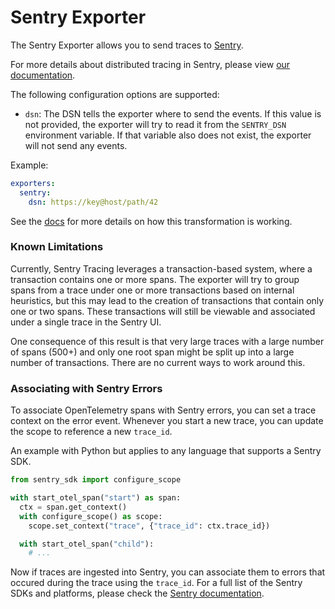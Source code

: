 # Sentry Exporter

The Sentry Exporter allows you to send traces to [Sentry](https://sentry.io/).

For more details about distributed tracing in Sentry, please view [our documentation](https://docs.sentry.io/performance-monitoring/distributed-tracing/).

The following configuration options are supported:

- `dsn`: The DSN tells the exporter where to send the events. If this value is not provided, the exporter will try to read it from the `SENTRY_DSN` environment variable. If that variable also does not exist, the exporter will not send any events.

Example:

```yaml
exporters:
  sentry:
    dsn: https://key@host/path/42
```

See the [docs](./docs/transformation.md) for more details on how this transformation is working.

### Known Limitations

Currently, Sentry Tracing leverages a transaction-based system, where a transaction contains one or more spans. The exporter will try to group spans from a trace under one or more transactions based on internal heuristics, but this may lead to the creation of transactions that contain only one or two spans. These transactions will still be viewable and associated under a single trace in the Sentry UI.

One consequence of this result is that very large traces with a large number of spans (500+) and only one root span might be split up into a large number of transactions. There are no current ways to work around this.

### Associating with Sentry Errors

To associate OpenTelemetry spans with Sentry errors, you can set a trace context on the error event. Whenever you start a new trace, you can update the scope to reference a new `trace_id`.

An example with Python but applies to any language that supports a Sentry SDK.

```py
from sentry_sdk import configure_scope

with start_otel_span("start") as span:
  ctx = span.get_context()
  with configure_scope() as scope:
    scope.set_context("trace", {"trace_id": ctx.trace_id})

  with start_otel_span("child"):
    # ...
```

Now if traces are ingested into Sentry, you can associate them to errors that occured during the trace using the `trace_id`. For a full list of the Sentry SDKs and platforms, please check the [Sentry documentation](https://docs.sentry.io/platforms/).
